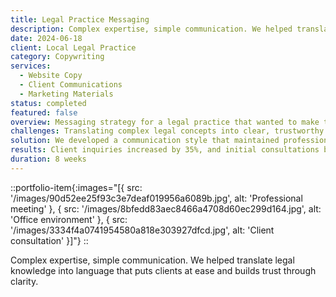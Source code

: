 ```yaml
---
title: Legal Practice Messaging
description: Complex expertise, simple communication. We helped translate legal knowledge into language that puts clients at ease and builds trust through clarity.
date: 2024-06-18
client: Local Legal Practice
category: Copywriting
services:
  - Website Copy
  - Client Communications
  - Marketing Materials
status: completed
featured: false
overview: Messaging strategy for a legal practice that wanted to make their expertise more accessible to potential clients.
challenges: Translating complex legal concepts into clear, trustworthy language that doesn't oversimplify important nuances.
solution: We developed a communication style that maintained professional credibility while being genuinely accessible and reassuring.
results: Client inquiries increased by 35%, and initial consultations became more efficient as clients arrived better informed and more comfortable.
duration: 8 weeks
---
```


::portfolio-item{:images="[{ src: '/images/90d52ee25f93c3e7deaf019956a6089b.jpg', alt: 'Professional meeting' }, { src: '/images/8bfedd83aec8466a4708d60ec299d164.jpg', alt: 'Office environment' }, { src: '/images/3334f4a0741954580a818e303927dfcd.jpg', alt: 'Client consultation' }]"}
::

Complex expertise, simple communication. We helped translate legal knowledge into language that puts clients at ease and builds trust through clarity.
